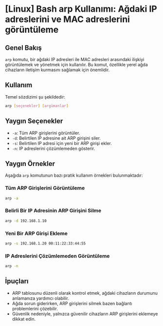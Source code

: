 # [Linux] Bash arp Kullanımı: Ağdaki IP adreslerini ve MAC adreslerini görüntüleme

## Genel Bakış
`arp` komutu, bir ağdaki IP adresleri ile MAC adresleri arasındaki ilişkiyi görüntülemek ve yönetmek için kullanılır. Bu komut, özellikle yerel ağda cihazların iletişim kurmasını sağlamak için önemlidir.

## Kullanım
Temel sözdizimi şu şekildedir:
```bash
arp [seçenekler] [argümanlar]
```

## Yaygın Seçenekler
- `-a`: Tüm ARP girişlerini görüntüler.
- `-d`: Belirtilen IP adresine ait ARP girişini siler.
- `-s`: Belirtilen IP adresi için yeni bir ARP girişi ekler.
- `-n`: IP adreslerini çözümlemeden gösterir.

## Yaygın Örnekler
Aşağıda `arp` komutunun bazı pratik kullanım örnekleri bulunmaktadır:

### Tüm ARP Girişlerini Görüntüleme
```bash
arp -a
```

### Belirli Bir IP Adresinin ARP Girişini Silme
```bash
arp -d 192.168.1.10
```

### Yeni Bir ARP Girişi Ekleme
```bash
arp -s 192.168.1.20 00:11:22:33:44:55
```

### IP Adreslerini Çözümlemeden Görüntüleme
```bash
arp -n
```

## İpuçları
- ARP tablosunu düzenli olarak kontrol etmek, ağdaki cihazların durumunu anlamanıza yardımcı olabilir.
- Ağda sorun giderirken, ARP girişlerini silmek bazen bağlantı problemlerini çözebilir.
- Güvenlik nedeniyle, yalnızca güvenilir cihazların ARP girişlerini eklemeye dikkat edin.